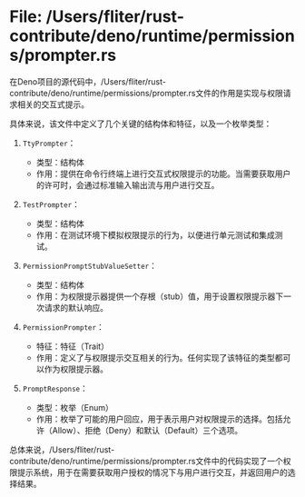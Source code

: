 # File: /Users/fliter/rust-contribute/deno/runtime/permissions/prompter.rs

在Deno项目的源代码中，/Users/fliter/rust-contribute/deno/runtime/permissions/prompter.rs文件的作用是实现与权限请求相关的交互式提示。

具体来说，该文件中定义了几个关键的结构体和特征，以及一个枚举类型：

1. `TtyPrompter`：
   - 类型：结构体
   - 作用：提供在命令行终端上进行交互式权限提示的功能。当需要获取用户的许可时，会通过标准输入输出流与用户进行交互。

2. `TestPrompter`：
   - 类型：结构体
   - 作用：在测试环境下模拟权限提示的行为，以便进行单元测试和集成测试。

3. `PermissionPromptStubValueSetter`：
   - 类型：结构体
   - 作用：为权限提示器提供一个存根（stub）值，用于设置权限提示器下一次请求的默认响应。

4. `PermissionPrompter`：
   - 特征：特征（Trait）
   - 作用：定义了与权限提示交互相关的行为。任何实现了该特征的类型都可以作为权限提示器。

5. `PromptResponse`：
   - 类型：枚举（Enum）
   - 作用：枚举了可能的用户回应，用于表示用户对权限提示的选择。包括允许（Allow）、拒绝（Deny）和默认（Default）三个选项。

总体来说，/Users/fliter/rust-contribute/deno/runtime/permissions/prompter.rs文件中的代码实现了一个权限提示系统，用于在需要获取用户授权的情况下与用户进行交互，并返回用户的选择结果。

